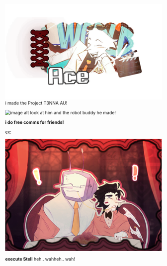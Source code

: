 <html>
<head>
  </html>
  </head>
  <body>
  <FONT COLOR= "yellow">
    
  </font>
  </body>
</html>
  
![image alt](https://github.com/OfMontreals/Website/blob/c7277d1f5ca1549a92016e5ac884d00f46f9a44b/Untitled415_20251031113409.png)
i made the Project T3NNA AU!

![image alt](https://github.com/showtenna/Website/blob/134cfd6e130a53abc287ae9411de21f794461b5a/Untitled498_20251031161434.jpeg)
look at him and the robot buddy he made!

**i do free comms for friends!**

ex:
 
![image alt](https://github.com/OfMontreals/Website/blob/bea7c2b445523c32f90db901bb16043ddf3e790c/IMG_9143.jpeg)

**execute Stell** heh.. wahheh.. wah!
